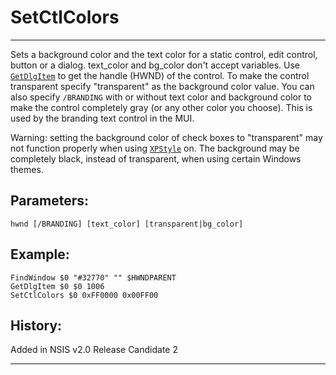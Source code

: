 # SetCtlColors

---

Sets a background color and the text color for a static control, edit control, button or a dialog. text\_color and bg\_color don't accept variables. Use [`GetDlgItem`][1] to get the handle (HWND) of the control. To make the control transparent specify "transparent" as the background color value. You can also specify `/BRANDING` with or without text color and background color to make the control completely gray (or any other color you choose). This is used by the branding text control in the MUI.

Warning: setting the background color of check boxes to "transparent" may not function properly when using [`XPStyle`][2] on. The background may be completely black, instead of transparent, when using certain Windows themes.

## Parameters:

    hwnd [/BRANDING] [text_color] [transparent|bg_color]

## Example:

	FindWindow $0 "#32770" "" $HWNDPARENT
	GetDlgItem $0 $0 1006
	SetCtlColors $0 0xFF0000 0x00FF00

## History:

Added in NSIS v2.0 Release Candidate 2

---

[1]: GetDlgItem.markdown
[2]: XPStyle.markdown